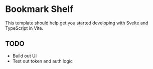 # Bookmark Shelf

This template should help get you started developing with Svelte and TypeScript in Vite.

## TODO

- Build out UI
- Test out token and auth logic
